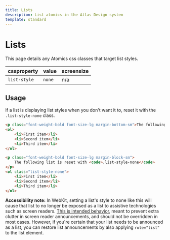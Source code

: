 ```yaml
---
title: Lists
description: List atomics in the Atlas Design system
template: standard
---
```


# Lists

This page details any Atomics css classes that target list styles.

| cssproperty  | value  | screensize |
| ------------ | ------ | ---------- |
| `list-style` | `none` | n/a        |

## Usage

If a list is displaying list styles when you don't want it to, reset it with the `.list-style-none` class.

```html
<p class="font-weight-bold font-size-lg margin-bottom-sm">The following list is not reset.</p>
<ol>
	<li>First item</li>
	<li>Second item</li>
	<li>Third item</li>
</ol>

<p class="font-weight-bold font-size-lg margin-block-sm">
	The following list is reset with <code>.list-style-none</code>
</p>
<ol class="list-style-none">
	<li>First item</li>
	<li>Second item</li>
	<li>Third item</li>
</ol>
```

**Accessibility note:** In WebKit, setting a list's style to none like this will cause that list to no longer be exposed as a list to assistive technologies such as screen readers. [This is intended behavior](https://twitter.com/cookiecrook/status/1337226933822603270), meant to prevent extra clutter in screen reader announcements, and should not be overridden in most cases. However, if you're certain that your list needs to be announced as a list, you can restore list announcements by also applying `role="list"` to the list element.
